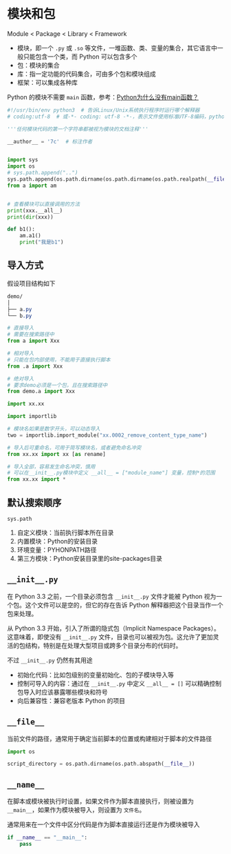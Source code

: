 # 模块和包

Module < Package < Library < Framework

- 模块，即一个 `.py` 或 `.so` 等文件，一堆函数、类、变量的集合，其它语言中一般只能包含一个类，而 Python 可以包含多个
- 包：模块的集合
- 库：指一定功能的代码集合，可由多个包和模块组成
- 框架：可以集成各种库

Python 的模块不需要 `main` 函数，参考：[Python为什么没有main函数？](https://mp.weixin.qq.com/s/1ehySR5NH2v1U8WIlXflEQ)

```python
#!/usr/bin/env python3  # 告诉Linux/Unix系统执行程序时运行哪个解释器
# coding:utf-8  # 或-*- coding: utf-8 -*-，表示文件使用标准UTF-8编码，python3已经不需要加这个了

'''任何模块代码的第一个字符串都被视为模块的文档注释'''

__author__ = '7c'  # 标注作者


import sys
import os
# sys.path.append("..")
sys.path.append(os.path.dirname(os.path.dirname(os.path.realpath(__file__))))
from a import am


# 查看模块可以直接调用的方法
print(xxx.__all__)
print(dir(xxx))

def b1():
    am.a1()
    print("我是b1")
```

## 导入方式

假设项目结构如下

```css
demo/
│
├── a.py
└── b.py
```

```python
# 直接导入
# 需要在搜索路径中
from a import Xxx

# 相对导入
# 只能在包内部使用，不能用于直接执行脚本
from .a import Xxx

# 绝对导入
# 要求demo必须是一个包，且在搜索路径中
from demo.a import Xxx
```

```python
import xx.xx

import importlib

# 模块名如果是数字开头，可以动态导入
two = importlib.import_module("xx.0002_remove_content_type_name")

# 导入后可重命名，可用于简写模块名，或者避免命名冲突
from xx.xx import xx [as rename]

# 导入全部，容易发生命名冲突，慎用
# 可以在__init__.py模块中定义 __all__ = ["module_name"] 变量，控制*的范围
from xx.xx import *
```

## 默认搜索顺序

`sys.path`

1. 自定义模块：当前执行脚本所在目录
2. 内置模块：Python的安装目录
3. 环境变量：PYHONPATH路径
4. 第三方模块：Python安装目录里的site-packages目录

## `__init__.py`

在 Python 3.3 之前，一个目录必须包含 `__init__.py` 文件才能被 Python 视为一个包。这个文件可以是空的，但它的存在告诉 Python 解释器把这个目录当作一个包来处理。

从 Python 3.3 开始，引入了所谓的隐式包（Implicit Namespace Packages）。这意味着，即使没有 `__init__.py` 文件，目录也可以被视为包。这允许了更加灵活的包结构，特别是在处理大型项目或跨多个目录分布的代码时。

不过 `__init__.py` 仍然有其用途

- 初始化代码：比如包级别的变量初始化、包的子模块导入等
- 控制可导入的内容：通过在 `__init__.py` 中定义 `__all__ = []` 可以精确控制包导入时应该暴露哪些模块和符号
- 向后兼容性：兼容老版本 Python 的项目

## `__file__`

当前文件的路径，通常用于确定当前脚本的位置或构建相对于脚本的文件路径

```python
import os

script_directory = os.path.dirname(os.path.abspath(__file__))
```

## `__name__`

在脚本或模块被执行时设置，如果文件作为脚本直接执行，则被设置为 `__main__`，如果作为模块被导入，则设置为 `文件名`。

通常用来在一个文件中区分代码是作为脚本直接运行还是作为模块被导入

```python
if __name__ == "__main__":
    pass
```
